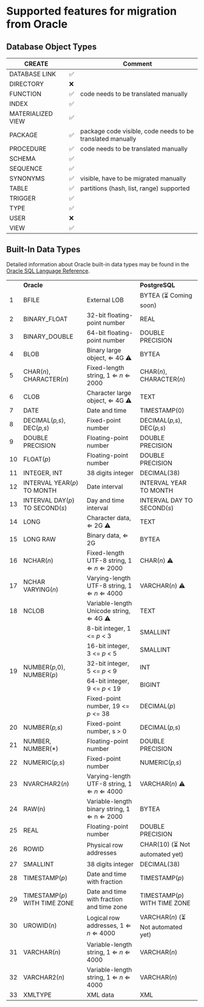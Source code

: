 # Supported features for migration from Oracle

## Database Object Types

| CREATE            |    | Comment                                                    |
|-------------------|----|------------------------------------------------------------|
| DATABASE LINK     | ✅ |                                                            |
| DIRECTORY         | ❌ |                                                            |
| FUNCTION          | ✅ | code needs to be translated manually                       |
| INDEX             | ✅ |                                                            |
| MATERIALIZED VIEW | ✅ |                                                            |
| PACKAGE           | ✅ | package code visible, code needs to be translated manually |
| PROCEDURE         | ✅ | code needs to be translated manually                       |
| SCHEMA            | ✅ |                                                            |
| SEQUENCE          | ✅ |                                                            |
| SYNONYMS          | ✅ | visible, have to be migrated manually                      |
| TABLE             | ✅ | partitions (hash, list, range) supported                   |
| TRIGGER           | ✅ |                                                            |
| TYPE              | ✅ |                                                            |
| USER              | ❌ |                                                            |
| VIEW              | ✅ |                                                            |

## Built-In Data Types

Detailed information about Oracle built-in data types may be found in the [Oracle SQL Language Reference](https://docs.oracle.com/en/database/oracle/oracle-database/19/sqlrf/Data-Types.html#GUID-7B72E154-677A-4342-A1EA-C74C1EA928E6).

<table class="inline">
    <tr>
        <td></td>
        <td colspan="2"><strong>Oracle</strong></td>
        <td colspan="2"><strong>PostgreSQL</strong></td>
    </tr>
    <tr>
        <td>1</td>
        <td>BFILE</td>
        <td>External LOB</td>
        <td colspan="2">BYTEA (⏳ Coming soon)</td>
    </tr>
    <tr>
        <td>2</td>
        <td>BINARY_FLOAT</td>
        <td>32-bit floating-point number</td>
        <td colspan="2">REAL</td>
    </tr>
    <tr>
        <td>3</td>
        <td>BINARY_DOUBLE</td>
        <td>64-bit floating-point number</td>
        <td colspan="2">DOUBLE PRECISION</td>
    </tr>
    <tr>
        <td>4</td>
        <td>BLOB</td>
        <td>Binary large object, ⇐ 4G ⚠️</td>
        <td colspan="2">BYTEA</td>
    </tr>
    <tr>
        <td>5</td>
        <td>CHAR(<em>n</em>), CHARACTER(<em>n</em>)</td>
        <td>Fixed-length string, 1 ⇐ <em>n</em> ⇐ 2000</td>
        <td colspan="2">CHAR(<em>n</em>), CHARACTER(<em>n</em>)</td>
    </tr>
    <tr>
        <td>6</td>
        <td>CLOB</td>
        <td>Character large object, ⇐ 4G ⚠️</td>
        <td colspan="2">TEXT</td>
    </tr>
    <tr>
        <td>7</td>
        <td>DATE</td>
        <td>Date and time</td>
        <td colspan="2">TIMESTAMP(0)</td>
    </tr>
    <tr>
        <td>8</td>
        <td>DECIMAL(<em>p,s</em>), DEC(<em>p,s</em>)</td>
        <td>Fixed-point number</td>
        <td colspan="2">DECIMAL(<em>p,s</em>), DEC(<em>p,s</em>)</td>
    </tr>
    <tr>
        <td>9</td>
        <td>DOUBLE PRECISION</td>
        <td>Floating-point number</td>
        <td colspan="2">DOUBLE PRECISION</td>
    </tr>
    <tr>
        <td>10</td>
        <td>FLOAT(<em>p</em>)</td>
        <td>Floating-point number</td>
        <td colspan="2">DOUBLE PRECISION</td>
    </tr>
    <tr>
        <td>11</td>
        <td>INTEGER, INT</td>
        <td>38 digits integer</td>
        <td colspan="2">DECIMAL(38)</td>
    </tr>
    <tr>
        <td>12</td>
        <td>INTERVAL YEAR(<em>p</em>) TO MONTH</td>
        <td>Date interval</td>
        <td colspan="2">INTERVAL YEAR TO MONTH</td>
    </tr>
    <tr>
        <td>13</td>
        <td>INTERVAL DAY(<em>p</em>) TO SECOND(<em>s</em>)</td>
        <td>Day and time interval</td>
        <td colspan="2">INTERVAL DAY TO SECOND(<em>s</em>)</td>
    </tr>
    <tr>
        <td>14</td>
        <td>LONG</td>
        <td>Character data, ⇐ 2G ⚠️</td>
        <td colspan="2">TEXT</td>
    </tr>
    <tr>
        <td>15</td>
        <td>LONG RAW</td>
        <td>Binary data, ⇐ 2G</td>
        <td colspan="2">BYTEA</td>
    </tr>
    <tr>
        <td>16</td>
        <td>NCHAR(<em>n</em>)</td>
        <td>Fixed-length UTF-8 string, 1 ⇐ <em>n</em> ⇐ 2000</td>
        <td colspan="2">CHAR(<em>n</em>) ⚠️</td>
    </tr>
    <tr>
        <td>17</td>
        <td>NCHAR VARYING(<em>n</em>)</td>
        <td>Varying-length UTF-8 string, 1 ⇐ <em>n</em> ⇐ 4000</td>
        <td colspan="2">VARCHAR(<em>n</em>) ⚠️</td>
    </tr>
    <tr>
        <td>18</td>
        <td>NCLOB</td>
        <td>Variable-length Unicode string, ⇐ 4G ⚠️</td>
        <td colspan="2">TEXT</td>
    </tr>
    <tr>
        <td rowspan="5">19</td>
        <td rowspan="5">NUMBER(<em>p</em>,0), NUMBER(<em>p</em>)</td>
        <td>8-bit integer, 1 &lt;= <em>p</em> &lt; 3</td>
        <td colspan="2">SMALLINT</td>
    </tr>
    <tr>
        <td>16-bit integer, 3 &lt;= <em>p</em> &lt; 5</td>
        <td colspan="2">SMALLINT</td>
    </tr>
    <tr>
        <td>32-bit integer, 5 &lt;= <em>p</em> &lt; 9</td>
        <td colspan="2">INT</td>
    </tr>
    <tr>
        <td>64-bit integer, 9 &lt;= <em>p</em> &lt; 19</td>
        <td colspan="2">BIGINT</td>
    </tr>
    <tr>
        <td>Fixed-point number, 19 &lt;= <em>p</em> &lt;= 38</td>
        <td colspan="2">DECIMAL(<em>p</em>)</td>
    </tr>
    <tr>
        <td>20</td>
        <td>NUMBER(<em>p,s</em>)</td>
        <td>Fixed-point number, s &gt; 0</td>
        <td colspan="2">DECIMAL(<em>p,s</em>)</td>
    </tr>
    <tr>
        <td>21</td>
        <td>NUMBER, NUMBER(*)</td>
        <td>Floating-point number</td>
        <td colspan="2">DOUBLE PRECISION</td>
    </tr>
    <tr>
        <td>22</td>
        <td>NUMERIC(<em>p,s</em>)</td>
        <td>Fixed-point number</td>
        <td colspan="2">NUMERIC(<em>p,s</em>)</td>
    </tr>
    <tr>
        <td>23</td>
        <td>NVARCHAR2(<em>n</em>)</td>
        <td>Varying-length UTF-8 string, 1 ⇐ <em>n</em> ⇐ 4000</td>
        <td colspan="2">VARCHAR(<em>n</em>) ⚠️</td>
    </tr>
    <tr>
        <td>24</td>
        <td>RAW(n)</td>
        <td>Variable-length binary string, 1 ⇐ n ⇐ 2000</td>
        <td colspan="2">BYTEA</td>
    </tr>
    <tr>
        <td>25</td>
        <td>REAL</td>
        <td>Floating-point number</td>
        <td colspan="2">DOUBLE PRECISION</td>
    </tr>
    <tr>
        <td>26</td>
        <td>ROWID</td>
        <td>Physical row addresses</td>
        <td colspan="2">CHAR(10) (⏳ Not automated yet)</td>
    </tr>
    <tr>
        <td>27</td>
        <td>SMALLINT</td>
        <td>38 digits integer</td>
        <td colspan="2">DECIMAL(38)</td>
    </tr>
    <tr>
        <td>28</td>
        <td>TIMESTAMP(<em>p</em>)</td>
        <td>Date and time with fraction</td>
        <td colspan="2">TIMESTAMP(<em>p</em>)</td>
    </tr>
    <tr>
        <td>29</td>
        <td>TIMESTAMP(<em>p</em>) WITH TIME ZONE</td>
        <td>Date and time with fraction and time zone</td>
        <td colspan="2">TIMESTAMP(<em>p</em>) WITH TIME ZONE</td>
    </tr>
    <tr>
        <td>30</td>
        <td>UROWID(<em>n</em>)</td>
        <td>Logical row addresses, 1 ⇐ <em>n</em> ⇐ 4000</td>
        <td colspan="2">VARCHAR(<em>n</em>) (⏳ Not automated yet)</td>
    </tr>
    <tr>
        <td>31</td>
        <td>VARCHAR(<em>n</em>)</td>
        <td>Variable-length string, 1 ⇐ <em>n</em> ⇐ 4000</td>
        <td colspan="2">VARCHAR(<em>n</em>)</td>
    </tr>
    <tr>
        <td>32</td>
        <td>VARCHAR2(<em>n</em>)</td>
        <td>Variable-length string, 1 ⇐ <em>n</em> ⇐ 4000</td>
        <td colspan="2">VARCHAR(<em>n</em>)</td>
    </tr>
    <tr>
        <td>33</td>
        <td>XMLTYPE</td>
        <td>XML data</td>
        <td colspan="2">XML</td>
    </tr>
</table>
